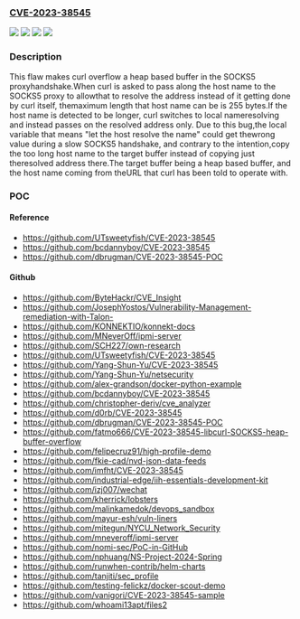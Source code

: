 ### [CVE-2023-38545](https://cve.mitre.org/cgi-bin/cvename.cgi?name=CVE-2023-38545)
![](https://img.shields.io/static/v1?label=Product&message=curl&color=blue)
![](https://img.shields.io/static/v1?label=Version&message=&color=brightgreen)
![](https://img.shields.io/static/v1?label=Version&message=8.4.0%20&color=brightgreen)
![](https://img.shields.io/static/v1?label=Vulnerability&message=n%2Fa&color=blue)

### Description

This flaw makes curl overflow a heap based buffer in the SOCKS5 proxyhandshake.When curl is asked to pass along the host name to the SOCKS5 proxy to allowthat to resolve the address instead of it getting done by curl itself, themaximum length that host name can be is 255 bytes.If the host name is detected to be longer, curl switches to local nameresolving and instead passes on the resolved address only. Due to this bug,the local variable that means "let the host resolve the name" could get thewrong value during a slow SOCKS5 handshake, and contrary to the intention,copy the too long host name to the target buffer instead of copying just theresolved address there.The target buffer being a heap based buffer, and the host name coming from theURL that curl has been told to operate with.

### POC

#### Reference
- https://github.com/UTsweetyfish/CVE-2023-38545
- https://github.com/bcdannyboy/CVE-2023-38545
- https://github.com/dbrugman/CVE-2023-38545-POC

#### Github
- https://github.com/ByteHackr/CVE_Insight
- https://github.com/JosephYostos/Vulnerability-Management-remediation-with-Talon-
- https://github.com/KONNEKTIO/konnekt-docs
- https://github.com/MNeverOff/ipmi-server
- https://github.com/SCH227/own-research
- https://github.com/UTsweetyfish/CVE-2023-38545
- https://github.com/Yang-Shun-Yu/CVE-2023-38545
- https://github.com/Yang-Shun-Yu/netsecurity
- https://github.com/alex-grandson/docker-python-example
- https://github.com/bcdannyboy/CVE-2023-38545
- https://github.com/christopher-deriv/cve_analyzer
- https://github.com/d0rb/CVE-2023-38545
- https://github.com/dbrugman/CVE-2023-38545-POC
- https://github.com/fatmo666/CVE-2023-38545-libcurl-SOCKS5-heap-buffer-overflow
- https://github.com/felipecruz91/high-profile-demo
- https://github.com/fkie-cad/nvd-json-data-feeds
- https://github.com/imfht/CVE-2023-38545
- https://github.com/industrial-edge/iih-essentials-development-kit
- https://github.com/izj007/wechat
- https://github.com/kherrick/lobsters
- https://github.com/malinkamedok/devops_sandbox
- https://github.com/mayur-esh/vuln-liners
- https://github.com/mitegun/NYCU_Network_Security
- https://github.com/mneveroff/ipmi-server
- https://github.com/nomi-sec/PoC-in-GitHub
- https://github.com/nphuang/NS-Project-2024-Spring
- https://github.com/runwhen-contrib/helm-charts
- https://github.com/tanjiti/sec_profile
- https://github.com/testing-felickz/docker-scout-demo
- https://github.com/vanigori/CVE-2023-38545-sample
- https://github.com/whoami13apt/files2

